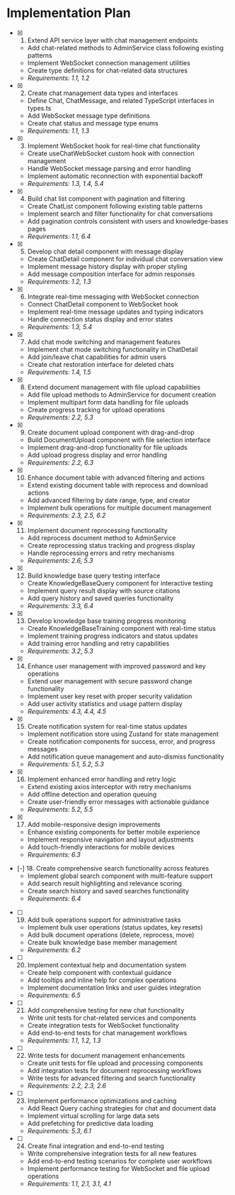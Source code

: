# Implementation Plan

- [x] 1. Extend API service layer with chat management endpoints
  - Add chat-related methods to AdminService class following existing patterns
  - Implement WebSocket connection management utilities
  - Create type definitions for chat-related data structures
  - _Requirements: 1.1, 1.2_

- [x] 2. Create chat management data types and interfaces
  - Define Chat, ChatMessage, and related TypeScript interfaces in types.ts
  - Add WebSocket message type definitions
  - Create chat status and message type enums
  - _Requirements: 1.1, 1.3_

- [x] 3. Implement WebSocket hook for real-time chat functionality
  - Create useChatWebSocket custom hook with connection management
  - Handle WebSocket message parsing and error handling
  - Implement automatic reconnection with exponential backoff
  - _Requirements: 1.3, 1.4, 5.4_

- [x] 4. Build chat list component with pagination and filtering
  - Create ChatList component following existing table patterns
  - Implement search and filter functionality for chat conversations
  - Add pagination controls consistent with users and knowledge-bases pages
  - _Requirements: 1.1, 6.4_

- [x] 5. Develop chat detail component with message display
  - Create ChatDetail component for individual chat conversation view
  - Implement message history display with proper styling
  - Add message composition interface for admin responses
  - _Requirements: 1.2, 1.3_

- [x] 6. Integrate real-time messaging with WebSocket connection
  - Connect ChatDetail component to WebSocket hook
  - Implement real-time message updates and typing indicators
  - Handle connection status display and error states
  - _Requirements: 1.3, 5.4_

- [x] 7. Add chat mode switching and management features
  - Implement chat mode switching functionality in ChatDetail
  - Add join/leave chat capabilities for admin users
  - Create chat restoration interface for deleted chats
  - _Requirements: 1.4, 1.5_

- [x] 8. Extend document management with file upload capabilities
  - Add file upload methods to AdminService for document creation
  - Implement multipart form data handling for file uploads
  - Create progress tracking for upload operations
  - _Requirements: 2.2, 5.3_

- [x] 9. Create document upload component with drag-and-drop
  - Build DocumentUpload component with file selection interface
  - Implement drag-and-drop functionality for file uploads
  - Add upload progress display and error handling
  - _Requirements: 2.2, 6.3_

- [x] 10. Enhance document table with advanced filtering and actions
  - Extend existing document table with reprocess and download actions
  - Add advanced filtering by date range, type, and creator
  - Implement bulk operations for multiple document management
  - _Requirements: 2.3, 2.5, 6.2_

- [x] 11. Implement document reprocessing functionality
  - Add reprocess document method to AdminService
  - Create reprocessing status tracking and progress display
  - Handle reprocessing errors and retry mechanisms
  - _Requirements: 2.6, 5.3_

- [x] 12. Build knowledge base query testing interface
  - Create KnowledgeBaseQuery component for interactive testing
  - Implement query result display with source citations
  - Add query history and saved queries functionality
  - _Requirements: 3.3, 6.4_

- [x] 13. Develop knowledge base training progress monitoring
  - Create KnowledgeBaseTraining component with real-time status
  - Implement training progress indicators and status updates
  - Add training error handling and retry capabilities
  - _Requirements: 3.2, 5.3_

- [x] 14. Enhance user management with improved password and key operations
  - Extend user management with secure password change functionality
  - Implement user key reset with proper security validation
  - Add user activity statistics and usage pattern display
  - _Requirements: 4.3, 4.4, 4.5_

- [x] 15. Create notification system for real-time status updates
  - Implement notification store using Zustand for state management
  - Create notification components for success, error, and progress messages
  - Add notification queue management and auto-dismiss functionality
  - _Requirements: 5.1, 5.2, 5.3_

- [x] 16. Implement enhanced error handling and retry logic
  - Extend existing axios interceptor with retry mechanisms
  - Add offline detection and operation queuing
  - Create user-friendly error messages with actionable guidance
  - _Requirements: 5.2, 5.5_

- [x] 17. Add mobile-responsive design improvements
  - Enhance existing components for better mobile experience
  - Implement responsive navigation and layout adjustments
  - Add touch-friendly interactions for mobile devices
  - _Requirements: 6.3_

- [-] 18. Create comprehensive search functionality across features
  - Implement global search component with multi-feature support
  - Add search result highlighting and relevance scoring
  - Create search history and saved searches functionality
  - _Requirements: 6.4_

- [ ] 19. Add bulk operations support for administrative tasks
  - Implement bulk user operations (status updates, key resets)
  - Add bulk document operations (delete, reprocess, move)
  - Create bulk knowledge base member management
  - _Requirements: 6.2_

- [ ] 20. Implement contextual help and documentation system
  - Create help component with contextual guidance
  - Add tooltips and inline help for complex operations
  - Implement documentation links and user guides integration
  - _Requirements: 6.5_

- [ ] 21. Add comprehensive testing for new chat functionality
  - Write unit tests for chat-related services and components
  - Create integration tests for WebSocket functionality
  - Add end-to-end tests for chat management workflows
  - _Requirements: 1.1, 1.2, 1.3_

- [ ] 22. Write tests for document management enhancements
  - Create unit tests for file upload and processing components
  - Add integration tests for document reprocessing workflows
  - Write tests for advanced filtering and search functionality
  - _Requirements: 2.2, 2.3, 2.6_

- [ ] 23. Implement performance optimizations and caching
  - Add React Query caching strategies for chat and document data
  - Implement virtual scrolling for large data sets
  - Add prefetching for predictive data loading
  - _Requirements: 5.3, 6.1_

- [ ] 24. Create final integration and end-to-end testing
  - Write comprehensive integration tests for all new features
  - Add end-to-end testing scenarios for complete user workflows
  - Implement performance testing for WebSocket and file upload operations
  - _Requirements: 1.1, 2.1, 3.1, 4.1_

